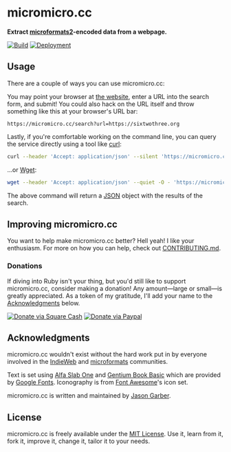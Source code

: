 # micromicro.cc

**Extract [microformats2](https://microformats.org)-encoded data from a webpage.**

[![Build](https://img.shields.io/github/actions/workflow/status/jgarber623/micromicro.cc/ci.yml?branch=main&logo=github&style=for-the-badge)](https://github.com/jgarber623/micromicro.cc/actions/workflows/ci.yml)
[![Deployment](https://img.shields.io/github/deployments/jgarber623/micromicro.cc/production?label=Deployment&logo=github&style=for-the-badge)](https://github.com/jgarber623/micromicro.cc/deployments/activity_log?environment=production)

## Usage

There are a couple of ways you can use micromicro.cc:

You may point your browser at [the website](https://micromicro.cc), enter a URL into the search form, and submit! You could also hack on the URL itself and throw something like this at your browser's URL bar:

```text
https://micromicro.cc/search?url=https://sixtwothree.org
```

Lastly, if you're comfortable working on the command line, you can query the service directly using a tool like [curl](https://curl.haxx.se):

```sh
curl --header 'Accept: application/json' --silent 'https://micromicro.cc/search?url=https://sixtwothree.org'
```

…or [Wget](https://www.gnu.org/software/wget/):

```sh
wget --header 'Accept: application/json' --quiet -O - 'https://micromicro.cc/search?url=https://sixtwothree.org'
```

The above command will return a [JSON](https://json.org) object with the results of the search.

## Improving micromicro.cc

You want to help make micromicro.cc better? Hell yeah! I like your enthusiasm. For more on how you can help, check out [CONTRIBUTING.md](https://github.com/jgarber623/micromicro.cc/blob/master/CONTRIBUTING.md).

### Donations

If diving into Ruby isn't your thing, but you'd still like to support micromicro.cc, consider making a donation! Any amount—large or small—is greatly appreciated. As a token of my gratitude, I'll add your name to the [Acknowledgments](#acknowledgments) below.

[![Donate via Square Cash](https://img.shields.io/badge/square%20cash-$jgarber-28c101.svg?style=for-the-badge)](https://cash.me/$jgarber)
[![Donate via Paypal](https://img.shields.io/badge/paypal-jgarber-009cde.svg?style=for-the-badge)](https://www.paypal.me/jgarber)

## Acknowledgments

micromicro.cc wouldn't exist without the hard work put in by everyone involved in the [IndieWeb](https://indieweb.org) and [microformats](https://microformats.org) communities.

Text is set using [Alfa Slab One](https://fonts.google.com/specimen/Alfa+Slab+One) and [Gentium Book Basic](https://fonts.google.com/specimen/Gentium+Book+Basic) which are provided by [Google Fonts](https://fonts.google.com). Iconography is from [Font Awesome](https://fontawesome.com)'s icon set.

micromicro.cc is written and maintained by [Jason Garber](https://sixtwothree.org).

## License

micromicro.cc is freely available under the [MIT License](https://opensource.org/licenses/MIT). Use it, learn from it, fork it, improve it, change it, tailor it to your needs.
